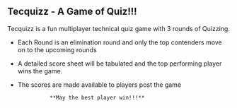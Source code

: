 ## Tecquizz - A Game of Quiz!!!
Tecquizz is a fun multiplayer technical quiz game with 3 rounds of Quizzing. 

 

 - Each Round is an elimination round and only the top contenders move on to the upcoming rounds
 -  A detailed score sheet will be tabulated and the top performing player wins the game. 
 - The scores are made available to players post the game
                 
                 
                 **May the best player win!!!**

